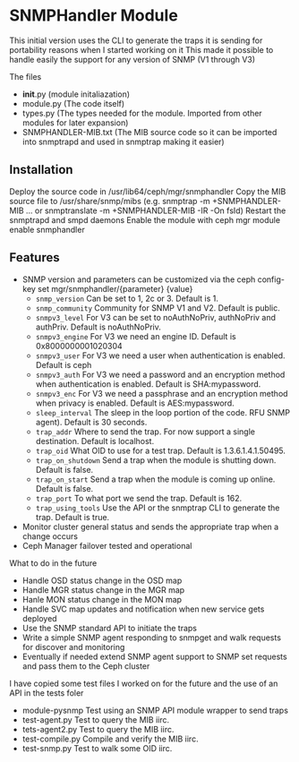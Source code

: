 # SNMPHandler Module

This initial version uses the CLI to generate the traps it is sending for portability reasons when I started working on it
This made it possible to handle easily the support for any version of SNMP (V1 through V3)

The files
* __init__.py		(module initaliazation)
* module.py		(The code itself)
* types.py		(The types needed for the module. Imported from other modules for later expansion)
* SNMPHANDLER-MIB.txt	(The MIB source code so it can be imported into snmptrapd and used in snmptrap making it easier)

## Installation

Deploy the source code in /usr/lib64/ceph/mgr/snmphandler
Copy the MIB source file to /usr/share/snmp/mibs (e.g. snmptrap -m +SNMPHANDLER-MIB ... or snmptranslate -m +SNMPHANDLER-MIB -IR  -On fsId)
Restart the snmptrapd and smpd daemons
Enable the module with ceph mgr module enable snmphandler

## Features
* SNMP version and parameters can be customized via the ceph config-key set mgr/snmphandler/{parameter} {value}
    *  `snmp_version`		Can be set to 1, 2c or 3. Default is 1.
    *  `snmp_community`		Community for SNMP V1 and V2. Default is public.
    *  `snmpv3_level`   	For V3 can be set to noAuthNoPriv, authNoPriv and authPriv. Default is noAuthNoPriv.
    *  `snmpv3_engine`		For V3 we need an engine ID. Default is 0x8000000001020304
    *  `snmpv3_user`		For V3 we need a user when authentication is enabled. Default is ceph
    *  `snmpv3_auth`		For V3 we need a password and an encryption method when authentication is enabled. Default is SHA:mypassword.
    *  `snmpv3_enc`		For V3 we need a passphrase and an encryption method when privacy is enabled. Default is AES:mypassword.
    *  `sleep_interval`		The sleep in the loop portion of the code. RFU SNMP agent). Default is 30 seconds.
    *  `trap_addr`		Where to send the trap. For now support a single destination. Default is localhost.
    *  `trap_oid`		What OID to use for a test trap. Default is 1.3.6.1.4.1.50495.
    *  `trap_on_shutdown`	Send a trap when the module is shutting down. Default is false.
    *  `trap_on_start`		Send a trap when the module is coming up online. Default is false.
    *  `trap_port`		To what port we send the trap. Default is 162.
    *  `trap_using_tools`	Use the API or the snmptrap CLI to generate the trap. Default is true.
* Monitor cluster general status and sends the appropriate trap when a change occurs
* Ceph Manager failover tested and operational

What to do in the future
* Handle OSD status change in the OSD map
* Handle MGR status change in the MGR map
* Hanle MON status change in the MON map
* Handle SVC map updates and notification when new service gets deployed
* Use the SNMP standard API to initiate the traps
* Write a simple SNMP agent responding to snmpget and walk requests for discover and monitoring
* Eventually if needed extend SNMP agent support to SNMP set requests and pass them to the Ceph cluster

I have copied some test files I worked on for the future and the use of an API in the tests foler
* module-pysnmp	Test using an SNMP API module wrapper to send traps
* test-agent.py	Test to query the MIB iirc.
* tets-agent2.py	Test to query the MIB iirc.
* test-compile.py	Compile and verify the MIB iirc.
* test-snmp.py	Test to walk some OID iirc.
 

